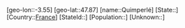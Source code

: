 ﻿---
location: [47.87,-3.55]
type: City
tags:
- geo/City


SpocWebEntityId: 33584
isDeleted: false
confidential: public

---
[geo-lon::-3.55]
[geo-lat::47.87]
[name::Quimperlé]
[State::]
[Country::[France](geo/Continent/Europe/France.md)]
[StateId::]
[Population::]
[Unknown::]

